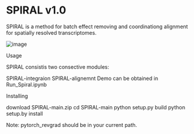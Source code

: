 # SPIRAL v1.0
SPIRAL is a method for batch effect removing and coordinationg alignment for spatially resolved transcriptomes.

![image](https://user-images.githubusercontent.com/17848453/183861675-b8b63081-83f3-4957-a3f8-0b822a4980cd.png)

Usage

SPIRAL consistis two consective modules: 

SPIRAL-integraion
SPIRAL-alignemnt
Demo can be obtained in Run_Spiral.ipynb

Installing

download SPIRAL-main.zip
cd SPIRAL-main
python setup.py build
python setup.by install

Note: pytorch_revgrad should be in your current path.
